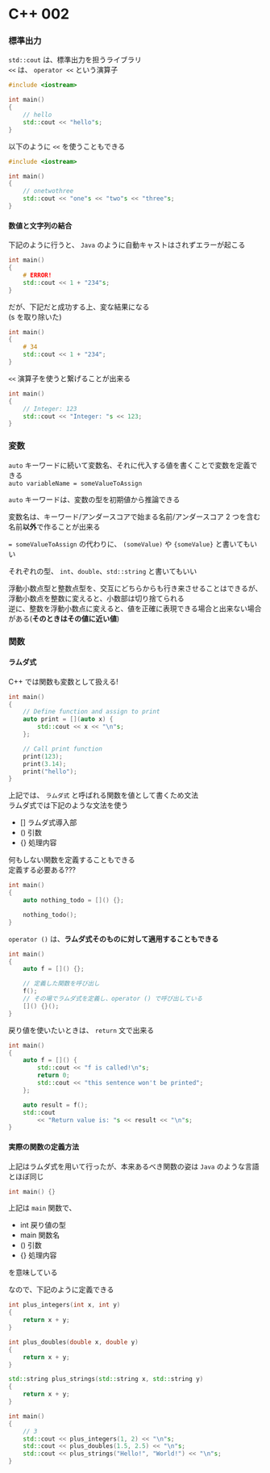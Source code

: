 ﻿# C++ 002

### 標準出力

`std::cout` は、標準出力を担うライブラリ  
`<<` は、 `operator <<` という演算子

```cpp
#include <iostream>

int main()
{
    // hello
    std::cout << "hello"s;
}
```

以下のように `<<` を使うこともできる

```cpp
#include <iostream>

int main()
{
    // onetwothree
    std::cout << "one"s << "two"s << "three"s;
}
```

#### 数値と文字列の結合

下記のように行うと、 `Java` のように自動キャストはされずエラーが起こる

```cpp
int main()
{
    # ERROR!
    std::cout << 1 + "234"s;
}
```

だが、下記だと成功する上、変な結果になる  
(s を取り除いた)

```cpp
int main()
{
    # 34
    std::cout << 1 + "234";
}
```

`<<` 演算子を使うと繋げることが出来る

```cpp
int main()
{
    // Integer: 123
    std::cout << "Integer: "s << 123;
}
```

### 変数

`auto` キーワードに続いて変数名、それに代入する値を書くことで変数を定義できる  
`auto variableName = someValueToAssign`

`auto` キーワードは、変数の型を初期値から推論できる

変数名は、キーワード/アンダースコアで始まる名前/アンダースコア 2 つを含む名前<strong>以外</strong>で作ることが出来る

`= someValueToAssign` の代わりに、 `(someValue)` や `{someValue}` と書いてもいい

それぞれの型、 `int`、`double`、`std::string` と書いてもいい

浮動小数点型と整数点型を、交互にどちらからも行き来させることはできるが、浮動小数点を整数に変えると、小数部は切り捨てられる  
逆に、整数を浮動小数点に変えると、値を正確に表現できる場合と出来ない場合がある(<strong>そのときはその値に近い値</strong>)

### 関数

#### ラムダ式

C++ では関数も変数として扱える!

```cpp
int main()
{
    // Define function and assign to print
    auto print = [](auto x) {
        std::cout << x << "\n"s;
    };

    // Call print function
    print(123);
    print(3.14);
    print("hello");
}
```

上記では、 `ラムダ式` と呼ばれる関数を値として書くため文法  
ラムダ式では下記のような文法を使う

- [] ラムダ式導入部
- () 引数
- {} 処理内容

何もしない関数を定義することもできる  
定義する必要ある???

```cpp
int main()
{
    auto nothing_todo = []() {};

    nothing_todo();
}
```

`operator ()` は、<strong>ラムダ式そのものに対して適用することもできる</strong>

```cpp
int main()
{
    auto f = []() {};

    // 定義した関数を呼び出し
    f();
    // その場でラムダ式を定義し、operator () で呼び出している
    []() {}();
}
```

戻り値を使いたいときは、 `return` 文で出来る

```cpp
int main()
{
    auto f = []() {
        std::cout << "f is called!\n"s;
        return 0;
        std::cout << "this sentence won't be printed";
    };

    auto result = f();
    std::cout
        << "Return value is: "s << result << "\n"s;
}
```

#### 実際の関数の定義方法

上記はラムダ式を用いて行ったが、本来あるべき関数の姿は `Java` のような言語とほぼ同じ

```cpp
int main() {}
```

上記は `main` 関数で、

- int 戻り値の型
- main 関数名
- () 引数
- {} 処理内容

を意味している

なので、下記のように定義できる

```cpp
int plus_integers(int x, int y)
{
    return x + y;
}

int plus_doubles(double x, double y)
{
    return x + y;
}

std::string plus_strings(std::string x, std::string y)
{
    return x + y;
}

int main()
{
    // 3
    std::cout << plus_integers(1, 2) << "\n"s;
    std::cout << plus_doubles(1.5, 2.5) << "\n"s;
    std::cout << plus_strings("Hello!", "World!") << "\n"s;
}
```
